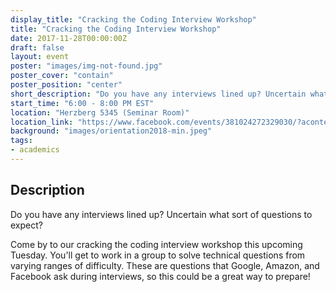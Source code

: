```yaml
---
display_title: "Cracking the Coding Interview Workshop"
title: "Cracking the Coding Interview Workshop"
date: 2017-11-28T00:00:00Z
draft: false
layout: event
poster: "images/img-not-found.jpg"
poster_cover: "contain"
poster_position: "center"
short_description: "Do you have any interviews lined up? Uncertain what sort of questions to expect? Come by to our cracking the coding interview workshop this upcoming Tuesday."
start_time: "6:00 - 8:00 PM EST"
location: "Herzberg 5345 (Seminar Room)"
location_link: "https://www.facebook.com/events/381024272329030/?acontext=%7B%22event_action_history%22%3A[%7B%22surface%22%3A%22page%22%7D]%7D"
background: "images/orientation2018-min.jpeg"
tags:
- academics
---
```


## Description

Do you have any interviews lined up? Uncertain what sort of questions to expect?

Come by to our cracking the coding interview workshop this upcoming Tuesday. You'll get to work in a group to solve technical questions from varying ranges of difficulty. These are questions that Google, Amazon, and Facebook ask during interviews, so this could be a great way to prepare!